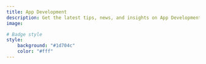 ```yaml
---
title: App Development
description: Get the latest tips, news, and insights on App Development.
image: 

# Badge style
style:
    background: "#1d704c"
    color: "#fff"
---
```

